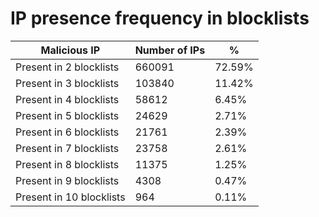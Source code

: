 # IP presence frequency in blocklists
| Malicious IP | Number of IPs | % |
|----|----|----|
| Present in 2 blocklists | 660091 | 72.59% |
| Present in 3 blocklists | 103840 | 11.42% |
| Present in 4 blocklists | 58612 | 6.45% |
| Present in 5 blocklists | 24629 | 2.71% |
| Present in 6 blocklists | 21761 | 2.39% |
| Present in 7 blocklists | 23758 | 2.61% |
| Present in 8 blocklists | 11375 | 1.25% |
| Present in 9 blocklists | 4308 | 0.47% |
| Present in 10 blocklists | 964 | 0.11% |
